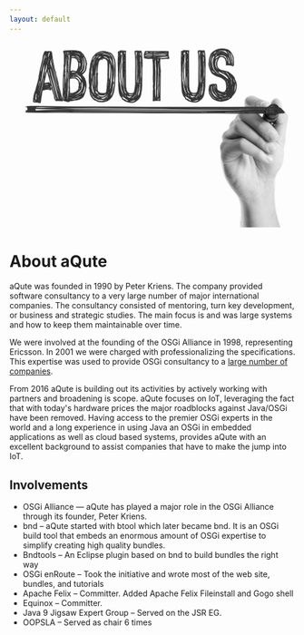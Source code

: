 ```yaml
---
layout: default
---
```


<img src="/img/about.jpg">

# About aQute

aQute was founded in 1990 by Peter Kriens. The company provided software consultancy to a 
very large number of  major international companies. The consultancy consisted of mentoring,
turn key development, or business and strategic studies. The main focus is and was large
systems and how to keep them maintainable over time. 

We were involved at the founding of the OSGi Alliance in 1998, representing Ericsson. In 
2001 we were charged with professionalizing the specifications. This expertise was used
to provide OSGi consultancy to a [large number of companies](customers).

From 2016 aQute is building out its activities by actively working with partners and broadening is scope. 
aQute focuses on IoT, leveraging the fact that with today's
hardware prices the major roadblocks against Java/OSGi have been removed. Having access to the premier
OSGi experts in the world and a long experience in using Java an OSGi in embedded applications
as well as cloud based systems, provides aQute with an excellent background to assist
companies that have to make the jump into IoT.


## Involvements

* OSGi Alliance — aQute has played a major role in the OSGi Alliance through its founder, Peter Kriens.
* bnd – aQute started with btool which later became bnd. It is an OSGi build tool that embeds an enormous amount of OSGi expertise to simplify creating high quality bundles.
* Bndtools – An Eclipse plugin based on bnd to build bundles the right way
* OSGi enRoute – Took the initiative and wrote most of the web site, bundles, and tutorials
* Apache Felix – Committer. Added Apache Felix Fileinstall and Gogo shell
* Equinox – Committer.
* Java 9 Jigsaw Expert Group – Served on the JSR EG.
* OOPSLA – Served as chair 6 times
